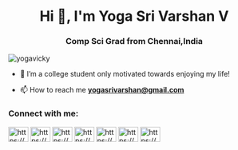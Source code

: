 <h1 align="center">Hi 👋, I'm Yoga Sri Varshan V</h1>
<h3 align="center">Comp Sci Grad from Chennai,India</h3>

<p align="left"> <img src="https://komarev.com/ghpvc/?username=yogavicky&label=Profile%20views&color=0e75b6&style=flat" alt="yogavicky" /> </p>

- 👯 I’m a college student only motivated towards enjoying my life!

- 📫 How to reach me **yogasrivarshan@gmail.com**

<h3 align="left">Connect with me:</h3>
<p align="left">
<a href="https://codepen.io/https://www.google.com/url?sa=t&rct=j&q=&esrc=s&source=web&cd=&cad=rja&uact=8&ved=2ahukewjh_q6wg8jvahuqccskhrq-cteqfjaaegqibbad&url=https%3a%2f%2fcodepen.io%2fyogavicky%2fpens%2fforked&usg=aovvaw0bjgaotcjxu4ypbwvphp7r" target="blank"><img align="center" src="https://cdn.jsdelivr.net/npm/simple-icons@3.0.1/icons/codepen.svg" alt="https://www.google.com/url?sa=t&rct=j&q=&esrc=s&source=web&cd=&cad=rja&uact=8&ved=2ahukewjh_q6wg8jvahuqccskhrq-cteqfjaaegqibbad&url=https%3a%2f%2fcodepen.io%2fyogavicky%2fpens%2fforked&usg=aovvaw0bjgaotcjxu4ypbwvphp7r" height="30" width="40" /></a>
<a href="https://dev.to/https://yoga2001.ml" target="blank"><img align="center" src="https://cdn.jsdelivr.net/npm/simple-icons@3.0.1/icons/dev-dot-to.svg" alt="https://yoga2001.ml" height="30" width="40" /></a>
<a href="https://linkedin.com/in/https://www.google.com/url?sa=t&rct=j&q=&esrc=s&source=web&cd=&cad=rja&uact=8&ved=2ahukewin4ltvgsjvahxzun0khwowduuqfjaaegqibbad&url=https%3a%2f%2fin.linkedin.com%2fin%2fyoga-sri-varshan-v-154274168&usg=aovvaw2nmyfv9k7tw34u7lf5mcjc" target="blank"><img align="center" src="https://cdn.jsdelivr.net/npm/simple-icons@3.0.1/icons/linkedin.svg" alt="https://www.google.com/url?sa=t&rct=j&q=&esrc=s&source=web&cd=&cad=rja&uact=8&ved=2ahukewin4ltvgsjvahxzun0khwowduuqfjaaegqibbad&url=https%3a%2f%2fin.linkedin.com%2fin%2fyoga-sri-varshan-v-154274168&usg=aovvaw2nmyfv9k7tw34u7lf5mcjc" height="30" width="40" /></a>
<a href="https://instagram.com/https://www.instagram.com/im_yoga_2001/" target="blank"><img align="center" src="https://cdn.jsdelivr.net/npm/simple-icons@3.0.1/icons/instagram.svg" alt="https://www.instagram.com/im_yoga_2001/" height="30" width="40" /></a>
<a href="https://www.codechef.com/users/https://www.codechef.com/users/yoga2001" target="blank"><img align="center" src="https://cdn.jsdelivr.net/npm/simple-icons@3.1.0/icons/codechef.svg" alt="https://www.codechef.com/users/yoga2001" height="30" width="40" /></a>
<a href="https://www.hackerrank.com/https://www.hackerrank.com/yogavicky" target="blank"><img align="center" src="https://cdn.jsdelivr.net/npm/simple-icons@3.0.1/icons/hackerrank.svg" alt="https://www.hackerrank.com/yogavicky" height="30" width="40" /></a>
<a href="https://codeforces.com/profile/https://www.google.com/url?sa=t&rct=j&q=&esrc=s&source=web&cd=&cad=rja&uact=8&ved=2ahukewin4ltvgsjvahxzun0khwowduuqfjaiegqibrad&url=https%3a%2f%2fcodeforces.com%2fprofile%2fyogavicky&usg=aovvaw0uyreqqtsh46zw14j2hbqe" target="blank"><img align="center" src="https://cdn.jsdelivr.net/npm/simple-icons@3.0.1/icons/codeforces.svg" alt="https://www.google.com/url?sa=t&rct=j&q=&esrc=s&source=web&cd=&cad=rja&uact=8&ved=2ahukewin4ltvgsjvahxzun0khwowduuqfjaiegqibrad&url=https%3a%2f%2fcodeforces.com%2fprofile%2fyogavicky&usg=aovvaw0uyreqqtsh46zw14j2hbqe" height="30" width="40" /></a>
</p>


